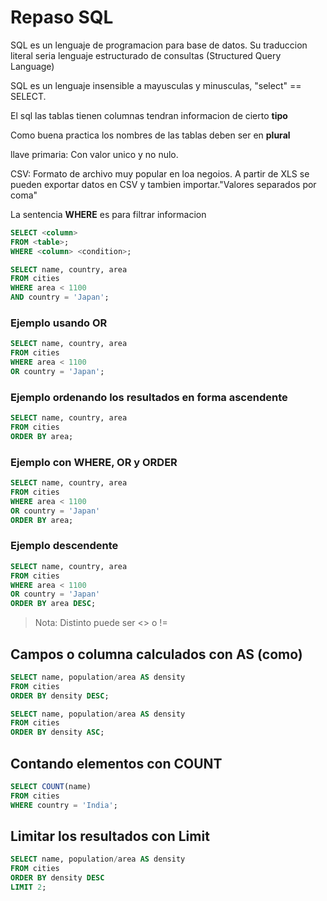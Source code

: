 # Repaso SQL

SQL es un lenguaje de programacion para base de datos. Su traduccion literal seria lenguaje estructurado de consultas (Structured Query Language)

SQL es un lenguaje insensible a mayusculas y minusculas, "select" == SELECT.

El sql las tablas tienen columnas tendran informacion de cierto **tipo**

Como buena practica los nombres de las tablas deben ser en **plural**

llave primaria: Con valor unico y no nulo.

CSV: Formato de archivo muy popular en loa negoios. A partir de XLS se pueden exportar datos en CSV y tambien importar."Valores separados por coma"

La sentencia **WHERE** es para filtrar informacion

```sql
SELECT <column>
FROM <table>;
WHERE <column> <condition>;
```

```sql
SELECT name, country, area
FROM cities
WHERE area < 1100
AND country = 'Japan';
```

### Ejemplo usando **OR**
```sql
SELECT name, country, area
FROM cities
WHERE area < 1100
OR country = 'Japan';
```

### Ejemplo ordenando los resultados en forma ascendente

```sql
SELECT name, country, area
FROM cities
ORDER BY area;
```
### Ejemplo con WHERE, OR y ORDER

```sql
SELECT name, country, area
FROM cities
WHERE area < 1100
OR country = 'Japan'
ORDER BY area;
```
### Ejemplo descendente

```sql
SELECT name, country, area
FROM cities
WHERE area < 1100
OR country = 'Japan'
ORDER BY area DESC;
```
>Nota: Distinto puede ser <> o !=

## Campos o columna calculados con AS (como)

```sql
SELECT name, population/area AS density
FROM cities
ORDER BY density DESC;
```

```sql
SELECT name, population/area AS density
FROM cities
ORDER BY density ASC;
```
## Contando elementos con COUNT

```sql
SELECT COUNT(name)
FROM cities
WHERE country = 'India';
```

## Limitar los resultados con **Limit**

```sql
SELECT name, population/area AS density
FROM cities
ORDER BY density DESC
LIMIT 2;
```


